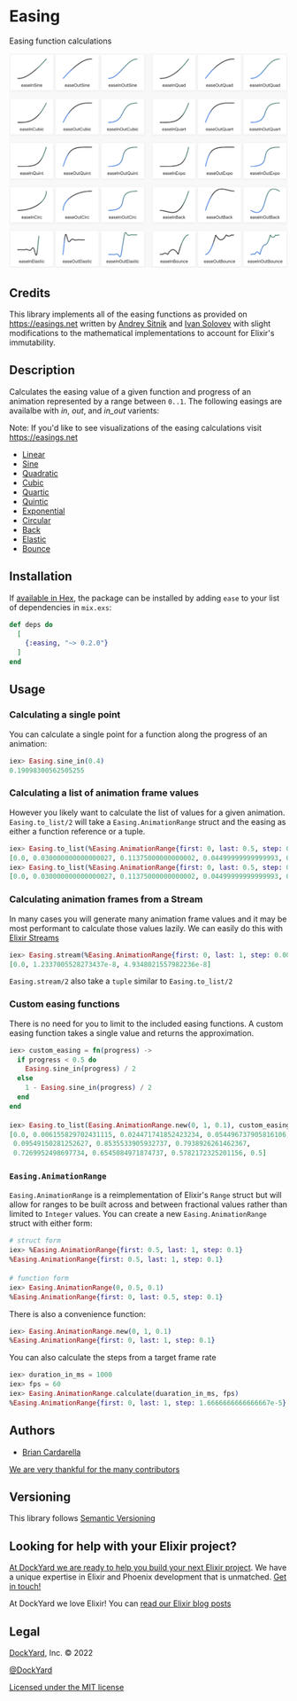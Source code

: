 # Easing

Easing function calculations

![Easing functions visualizations created by Andrey Sitnik and Ivan Solovev](assets/images/easings.png "Easing functions visulizations created by Andrey Sitnik and Ivan Solovev")

## Credits

This library implements all of the easing functions as provided on https://easings.net written by [Andrey Sitnik](https://sitnik.ru/) and [Ivan Solovev](https://solovev.one/) with slight modifications to the mathematical implementations to account for Elixir's immutability.

## Description

Calculates the easing value of a given function and progress of an animation represented by a range between `0..1`. The following easings are availalbe with _in_, _out_, and _in\_out_ varients:

Note: If you'd like to see visualizations of the easing calculations visit https://easings.net

* [Linear](https://en.wikipedia.org/wiki/Linear_function)
* [Sine](https://en.wikipedia.org/wiki/Sine_and_cosine)
* [Quadratic](https://en.wikipedia.org/wiki/Quadratic_function)
* [Cubic](https://en.wikipedia.org/wiki/Cubic_function)
* [Quartic](https://en.wikipedia.org/wiki/Quartic_function)
* [Quintic](https://en.wikipedia.org/wiki/Quintic_function)
* [Exponential](https://en.wikipedia.org/wiki/Exponential_function)
* [Circular](https://en.wikipedia.org/wiki/Trigonometric_functions)
* [Back](https://easings.net/#easeInOutBack)
* [Elastic](https://easings.net/#easeInOutElastic)
* [Bounce](https://easings.net/#easeInOutBounce)

## Installation

If [available in Hex](https://hex.pm/docs/publish), the package can be installed
by adding `ease` to your list of dependencies in `mix.exs`:

```elixir
def deps do
  [
    {:easing, "~> 0.2.0"}
  ]
end
```

## Usage

### Calculating a single point

You can calculate a single point for a function along the progress of an animation:

```elixir
iex> Easing.sine_in(0.4)
0.19098300562505255
```

### Calculating a list of animation frame values

However you likely want to calculate the list of values for a given animation. `Easing.to_list/2` will take a `Easing.AnimationRange` struct and the easing as either a function reference or a tuple.

```elixir
iex> Easing.to_list(%Easing.AnimationRange{first: 0, last: 0.5, step: 0.1}, &Easing.bounce_in_out(&1))
[0.0, 0.030000000000000027, 0.11375000000000002, 0.04499999999999993, 0.3487500000000001, 0.5]
iex> Easing.to_list(%Easing.AnimationRange{first: 0, last: 0.5, step: 0.1}, {:bounce, :in_out})
[0.0, 0.030000000000000027, 0.11375000000000002, 0.04499999999999993, 0.3487500000000001, 0.5]
```

### Calculating animation frames from a Stream

In many cases you will generate many animation frame values and it may be most performant to calculate those values lazily. We can easily do this with [Elixir Streams](https://elixir-lang.org/getting-started/enumerables-and-streams.html#streams)

```elixir
iex> Easing.stream(%Easing.AnimationRange{first: 0, last: 1, step: 0.0001}, &Easing.sine_in/1) |> Enum.take(3)
[0.0, 1.2337005528273437e-8, 4.9348021557982236e-8]
```

`Easing.stream/2` also take a `tuple` similar to `Easing.to_list/2`

### Custom easing functions

There is no need for you to limit to the included easing functions. A custom easing function takes a single value and returns the approximation.

```elixir
iex> custom_easing = fn(progress) ->
  if progress < 0.5 do
    Easing.sine_in(progress) / 2
  else
    1 - Easing.sine_in(progress) / 2
  end
end

iex> Easing.to_list(Easing.AnimationRange.new(0, 1, 0.1), custom_easing)
[0.0, 0.006155829702431115, 0.024471741852423234, 0.054496737905816106,
 0.09549150281252627, 0.8535533905932737, 0.7938926261462367,
 0.7269952498697734, 0.6545084971874737, 0.5782172325201156, 0.5]
```

### `Easing.AnimationRange`

`Easing.AnimationRange` is a reimplementation of Elixir's `Range` struct but will allow for ranges to be built across and between fractional values
rather than limited to `Integer` values. You can create a new `Easing.AnimationRange` struct with either form:

```elixir
# struct form
iex> %Easing.AnimationRange{first: 0.5, last: 1, step: 0.1}
%Easing.AnimationRange{first: 0.5, last: 1, step: 0.1}

# function form
iex> Easing.AnimationRange(0, 0.5, 0.1)
%Easing.AnimationRange{first: 0, last: 0.5, step: 0.1}
```

There is also a convenience function:

```elixir
iex> Easing.AnimationRange.new(0, 1, 0.1)
%Easing.AnimationRange{first: 0, last: 1, step: 0.1}
```

You can also calculate the steps from a target frame rate

```elixir
iex> duration_in_ms = 1000
iex> fps = 60
iex> Easing.AnimationRange.calculate(duaration_in_ms, fps)
%Easing.AnimationRange{first: 0, last: 1, step: 1.6666666666666667e-5}
```

## Authors ##

* [Brian Cardarella](https://twitter.com/bcardarella)

[We are very thankful for the many contributors](https://github.com/dockyard/easing/graphs/contributors)

## Versioning ##

This library follows [Semantic Versioning](https://semver.org)

## Looking for help with your Elixir project? ##

[At DockYard we are ready to help you build your next Elixir project](https://dockyard.com/phoenix-consulting). We have a unique expertise
in Elixir and Phoenix development that is unmatched. [Get in touch!](https://dockyard.com/contact/hire-us)

At DockYard we love Elixir! You can [read our Elixir blog posts](https://dockyard.com/blog/categories/elixir)

## Legal ##

[DockYard](https://dockyard.com/), Inc. © 2022

[@DockYard](https://twitter.com/DockYard)

[Licensed under the MIT license](https://www.opensource.org/licenses/mit-license.php)